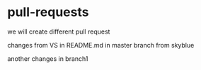 # pull-requests
we will create different pull request

changes from VS in README.md in master branch from skyblue

another changes in branch1
